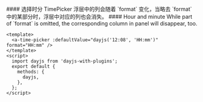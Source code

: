<cn>
#### 选择时分
TimePicker 浮层中的列会随着 `format` 变化，当略去 `format` 中的某部分时，浮层中对应的列也会消失。
</cn>

<us>
#### Hour and minute
While part of `format` is omitted, the corresponding column in panel will disappear, too.
</us>

```tpl
<template>
  <a-time-picker :defaultValue="dayjs('12:08', 'HH:mm')" format="HH:mm" />
</template>
<script>
  import dayjs from 'dayjs-with-plugins';
  export default {
    methods: {
      dayjs,
    },
  };
</script>
```
